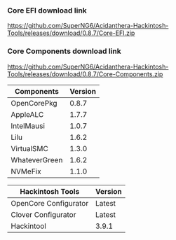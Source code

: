 
### Core EFI download link
https://github.com/SuperNG6/Acidanthera-Hackintosh-Tools/releases/download/0.8.7/Core-EFI.zip

### Core Components download link
https://github.com/SuperNG6/Acidanthera-Hackintosh-Tools/releases/download/0.8.7/Core-Components.zip

| Components    | Version               |
| ------------- | --------------------- |
| OpenCorePkg   | 0.8.7    | 
| AppleALC      | 1.7.7       |
| IntelMausi    | 1.0.7     |
| Lilu          | 1.6.2           |
| VirtualSMC    | 1.3.0     |
| WhateverGreen | 1.6.2  |
| NVMeFix       | 1.1.0        |

| Hackintosh Tools      | Version           |
| --------------------- | ----------------- |
| OpenCore Configurator | Latest            | 
| Clover Configurator   | Latest            |
| Hackintool            | 3.9.1 |

